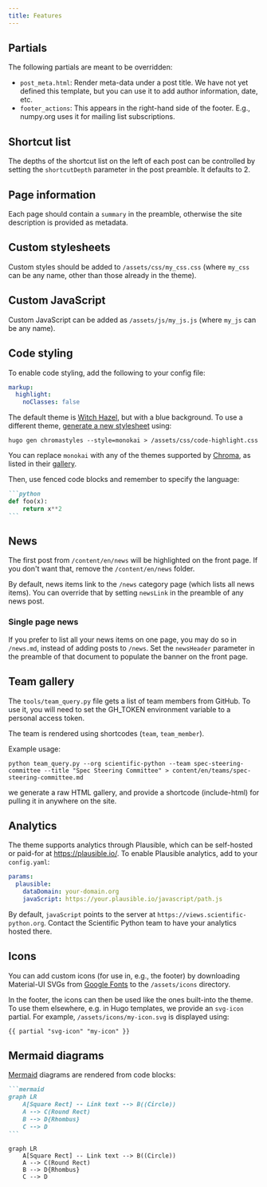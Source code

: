 ```yaml
---
title: Features
---
```


## Partials

The following partials are meant to be overridden:

- `post_meta.html`: Render meta-data under a post title.
  We have not yet defined this template, but you can use it to add author information, date, etc.
- `footer_actions`: This appears in the right-hand side of the footer. E.g., numpy.org uses it for mailing list subscriptions.

## Shortcut list

The depths of the shortcut list on the left of each post can be
controlled by setting the `shortcutDepth` parameter in the post
preamble. It defaults to 2.

## Page information

Each page should contain a `summary` in the preamble, otherwise the
site description is provided as metadata.

## Custom stylesheets

Custom styles should be added to `/assets/css/my_css.css` (where
`my_css` can be any name, other than those already in the theme).

## Custom JavaScript

Custom JavaScript can be added as `/assets/js/my_js.js` (where `my_js`
can be any name).

## Code styling

To enable code styling, add the following to your config file:

```yaml
markup:
  highlight:
    noClasses: false
```

The default theme is [Witch Hazel](https://github.com/theacodes/witchhazel),
but with a blue background.
To use a different theme, [generate a new
stylesheet](https://gohugo.io/content-management/syntax-highlighting/#highlight-shortcode)
using:

```
hugo gen chromastyles --style=monokai > /assets/css/code-highlight.css
```

You can replace `monokai` with any of the themes supported by
[Chroma](https://github.com/alecthomas/chroma), as listed in their
[gallery](https://xyproto.github.io/splash/docs/).

Then, use fenced code blocks and remember to specify the language:

````md
```python
def foo(x):
    return x**2
```
````

## News

The first post from `/content/en/news` will be highlighted on the
front page. If you don't want that, remove the `/content/en/news`
folder.

By default, news items link to the `/news` category page (which lists
all news items). You can override that by setting `newsLink` in the
preamble of any news post.

### Single page news

If you prefer to list all your news items on one page, you may do so
in `/news.md`, instead of adding posts to `/news`. Set the
`newsHeader` parameter in the preamble of that document to populate
the banner on the front page.

## Team gallery

The `tools/team_query.py` file gets a list of team members from GitHub. To
use it, you will need to set the GH_TOKEN environment variable
to a personal access token.

The team is rendered using shortcodes (`team`, `team_member`).

Example usage:

```
python team_query.py --org scientific-python --team spec-steering-committee --title "Spec Steering Committee" > content/en/teams/spec-steering-committee.md
```

we generate a raw HTML gallery, and provide a
shortcode (include-html) for pulling it in anywhere on the site.

## Analytics

The theme supports analytics through Plausible, which can be self-hosted or paid-for at https://plausible.io/.
To enable Plausible analytics, add to your `config.yaml`:

```yaml
params:
  plausible:
    dataDomain: your-domain.org
    javaScript: https://your.plausible.io/javascript/path.js
```

By default, `javaScript` points to the server at
`https://views.scientific-python.org`. Contact the Scientific
Python team to have your analytics hosted there.

## Icons

You can add custom icons (for use in, e.g., the footer) by downloading Material-UI SVGs from [Google Fonts](https://fonts.google.com/icons) to the `/assets/icons` directory.

In the footer, the icons can then be used like the ones built-into the theme.
To use them elsewhere, e.g. in Hugo templates, we provide an `svg-icon` partial. For example, `/assets/icons/my-icon.svg` is displayed using:

```
{{ partial "svg-icon" "my-icon" }}
```

## Mermaid diagrams

[Mermaid](https://mermaid.js.org/) diagrams are rendered from code blocks:

````md
```mermaid
graph LR
    A[Square Rect] -- Link text --> B((Circle))
    A --> C(Round Rect)
    B --> D{Rhombus}
    C --> D
```
````

```mermaid
graph LR
    A[Square Rect] -- Link text --> B((Circle))
    A --> C(Round Rect)
    B --> D{Rhombus}
    C --> D
```
